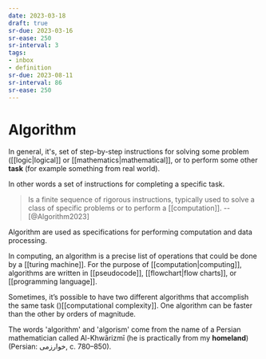 ```yaml
---
date: 2023-03-18
draft: true
sr-due: 2023-03-16
sr-ease: 250
sr-interval: 3
tags:
- inbox
- definition
sr-due: 2023-08-11
sr-interval: 86
sr-ease: 250
---
```


# Algorithm

In general, it's, set of step-by-step instructions for solving some problem
([[logic|logical]] or [[mathematics|mathematical]], or
to perform some other **task** (for example something from real world).

In other words a set of instructions for completing a specific task.

> Is a finite sequence of rigorous instructions, typically used to solve a class
> of specific problems or to perform a [[computation]]. --
> [@Algorithm2023]

Algorithm are used as specifications for performing computation and data
processing.

In computing, an algorithm is a precise list of operations that could be done by
a [[turing machine]]. For the purpose of
[[computation|computing]], algorithms are written in
[[pseudocode]], [[flowchart|flow charts]], or
[[programming language]].

Sometimes, it’s possible to have two different algorithms that accomplish the
same task ()[[computational complexity]]. One algorithm can be
faster than the other by orders of magnitude.

The words 'algorithm' and 'algorism' come from the name of a Persian
mathematician called Al-Khwārizmī (he is practically from my **homeland**)
(Persian: خوارزمی, c. 780–850).